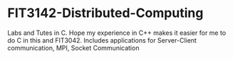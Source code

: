 # FIT3142-Distributed-Computing
Labs and Tutes in C. Hope my experience in C++ makes it easier for me to do C in this and FIT3042.
Includes applications for Server-Client communication, MPI, Socket Communication

